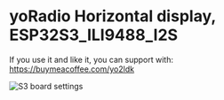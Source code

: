 # yoRadio Horizontal display, ESP32S3_ILI9488_I2S

If you use it and like it, you can support with:
https://buymeacoffee.com/yo2ldk

![S3 board settings](https://github.com/user-attachments/assets/b992a90c-ad2a-4e8b-abdc-4092146dcd2e)
